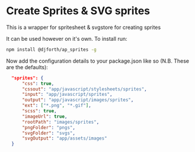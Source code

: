 # Create Sprites & SVG sprites

This is a wrapper for spritesheet & svgstore for creating sprites

It can be used however on it's own. To install run:

```bash
npm install @djforth/ap_sprites -g
```

Now add the configuration details to your package.json like so (N.B. These are the defaults):

```json
  "sprites": {
      "css": true,
      "cssout": "app/javascript/stylesheets/sprites",
      "input": "app/javascript/sprites",
      "output": "app/javascript/images/sprites",
      "ext": ["*.png", "*.gif"],
      "scss": true,
      "imageUrl": true,
      "rootPath": "images/sprites",
      "pngFolder": "pngs",
      "svgFolder": "svgs",
      "svgOutput": "app/assets/images"
  }

```
